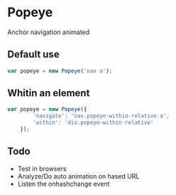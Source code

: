 Popeye
======

Anchor navigation animated

## Default use
```javascript
var popeye = new Popeye('nav a');
```

## Whitin an element
```javascript
var popeye = new Popeye({
        'navigate': 'nav.popeye-within-relative a',
        'within': 'div.popeye-within-relative'
    });
```

## Todo
* Test in browsers
* Analyze/Do auto animation on hased URL
* Listen the onhashchange event